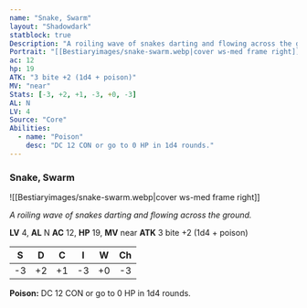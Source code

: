 ```yaml
---
name: "Snake, Swarm"
layout: "Shadowdark"
statblock: true
Description: "A roiling wave of snakes darting and flowing across the ground."
Portrait: "[[Bestiaryimages/snake-swarm.webp|cover ws-med frame right]]"
ac: 12
hp: 19
ATK: "3 bite +2 (1d4 + poison)"
MV: "near"
Stats: [-3, +2, +1, -3, +0, -3]
AL: N
LV: 4
Source: "Core"
Abilities:
  - name: "Poison"
    desc: "DC 12 CON or go to 0 HP in 1d4 rounds."
---
```


### Snake, Swarm

![[Bestiaryimages/snake-swarm.webp|cover ws-med frame right]]

_A roiling wave of snakes darting and flowing across the ground._

**LV** 4, **AL** N
**AC** 12, **HP** 19, **MV** near
**ATK** 3 bite +2 (1d4 + poison)

|  S  |  D  |  C  |  I  |  W  |  Ch  |
|:---:|:---:|:---:|:---:|:---:|:----:|
| -3 | +2 | +1 | -3 | +0 | -3 |

**Poison:** DC 12 CON or go to 0 HP in 1d4 rounds.

